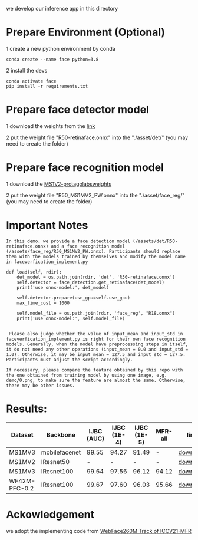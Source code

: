 we develop our inference app in this directory

# Prepare Environment (Optional)

1 create a new python environment by conda
```
conda create --name face python=3.8
```

2 install the devs
```
conda activate face
pip install -r requirements.txt
```


# Prepare face detector model 
1 download the weights from the [link](https://drive.google.com/file/d/127N01CeSd78vf9ayMAb3ZUXilUl6T69f/view?usp=sharing)

2 put the weight file "R50-retinaface.onnx" into the "./asset/det/" (you may need to create the folder) 

# Prepare face recognition model

1 download the [MS1V2-protagolabsweights](https://drive.google.com/file/d/1P7FZU16MOthOQ2cMXg1DZwXrYn0Js2wJ/view?usp=sharing)

2 put the weight file "R50_MS1MV2_PW.onnx" into the "./asset/face_reg/" (you may need to create the folder) 

# Important Notes

    In this demo, we provide a face detection model (/assets/det/R50-retinaface.onnx) and a face recognition model (/assets/face_reg/R50_MS1MV2_PW.onnx). Participants should replace them with the models trained by themselves and modify the model name in faceverfication_implement.py

    def load(self, rdir):
        det_model = os.path.join(rdir, 'det', 'R50-retinaface.onnx')
        self.detector = face_detection.get_retinaface(det_model)
        print('use onnx-model:', det_model)

        self.detector.prepare(use_gpu=self.use_gpu)
        max_time_cost = 1000

        self.model_file = os.path.join(rdir, 'face_reg', "R18.onnx")
        print('use onnx-model:', self.model_file)


     Please also judge whether the value of input_mean and input_std in faceverfication_implement.py is right for their own face recognition models. Generally, when the model have preprocessing steps in itself, it do not need any other operations (input_mean = 0.0 and input_std = 1.0). Otherwise, it may be input_mean = 127.5 and input_std = 127.5. Participants must adjust the script accordingly.
    
    If necessary, please compare the feature obtained by this repo with the one obtained from training model by using one image, e.g. demo/0.png, to make sure the feature are almost the same. Otherwise, there may be other issues.


# Results:

Dataset | Backbone | IJBC (AUC) | IJBC (1E-4) | IJBC (1E-5) | MFR-all | link
--- | --- | --- | --- |--- | --- | ---
MS1MV3 | mobilefacenet | 99.55 | 94.27 | 91.49 | - | [download](https://drive.google.com/file/d/1Kd2fUdrpAUUERTi4jFasUPk8I8caa7QW/view?usp=sharing)
MS1MV2 | IResnet50 | - | -| - | - | [download](https://drive.google.com/file/d/1P7FZU16MOthOQ2cMXg1DZwXrYn0Js2wJ/view?usp=sharing)
MS1MV3 | IResnet100 | 99.64 | 97.56 | 96.12 | 94.12 | [download](https://drive.google.com/file/d/136rmns71yjuhZ9i-tTHDs81rbR71Wagj/view?usp=sharing)
WF42M-PFC-0.2 | IResnet100 | 99.67 | 97.60 | 96.03 | 95.66 | [download](https://drive.google.com/file/d/1-_YIsfC9U2QSdEd67_4SqGe9DU7tjC97/view?usp=sharing)

# Ackowledgement
we adopt the implementing code from [WebFace260M Track of ICCV21-MFR](https://github.com/WebFace260M/webface260m-iccv21-mfr)
